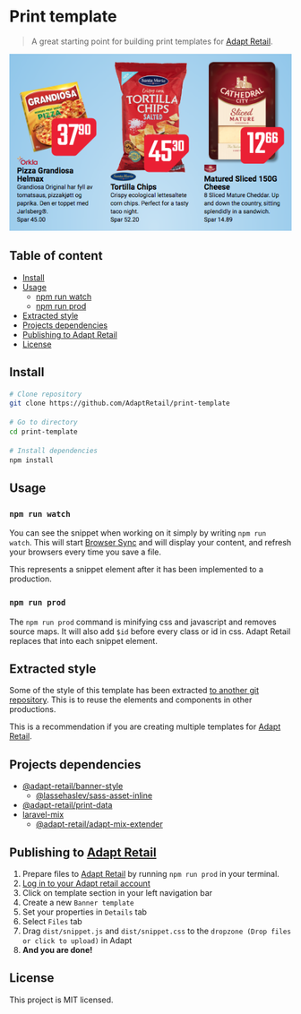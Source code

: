 # Print template
> A great starting point for building print templates for [Adapt Retail](https://adaptretail.com).

![Adapt outline production](/assets/screenshot.png)

## Table of content

- [Install](#install)
- [Usage](#usage)
    - [npm run watch](#npm-run-watch)
    - [npm run prod](#npm-run-prod)
- [Extracted style](#extracted-style)
- [Projects dependencies](#projects-dependencies)
- [Publishing to Adapt Retail](#publishing-to-adapt-retail)
- [License](#license)

<a name="install"></a>
## Install

```bash
# Clone repository
git clone https://github.com/AdaptRetail/print-template

# Go to directory
cd print-template

# Install dependencies
npm install 
```

<a name="usage"></a>
## Usage

<a name="npm-run-watch"></a>
### `npm run watch`
You can see the snippet when working on it simply by writing `npm run watch`.
This will start [Browser Sync](https://www.browsersync.io/) and will display your content, and refresh your browsers every time you save a file.

This represents a snippet element after it has been implemented to a production.

<a name="npm-run-prod"></a>
### `npm run prod`
The `npm run prod` command is minifying css and javascript and removes source maps.
It will also add `$id` before every class or id in css. Adapt Retail replaces that into each snippet element.

<a name="extracted-style"></a>
## Extracted style

Some of the style of this template has been extracted [to another git repository](https://github.com/AdaptRetail/priceco-style).
This is to reuse the elements and components in other productions.

This is a recommendation if you are creating multiple templates for [Adapt Retail](https://adaptretail.com).

<a name="projects-dependencies"></a>
## Projects dependencies
- [@adapt-retail/banner-style](https://github.com/AdaptRetail/banner-style)
    - [@lassehaslev/sass-asset-inline](https://github.com/LasseHaslev/sass-asset-inliner)
- [@adapt-retail/print-data](https://github.com/AdaptRetail/print-data)
- [laravel-mix](https://github.com/JeffreyWay/laravel-mix)
    - [@adapt-retail/adapt-mix-extender](https://github.com/AdaptRetail/adapt-mix-extender)

<a name="publishing-to-adapt-retail"></a>
## Publishing to [Adapt Retail](https://adaptretail.com)

1. Prepare files to [Adapt Retail](https://adaptretail.com) by running `npm run prod` in your terminal.
1. [Log in to your Adapt retail account](https://app.adaptretail.com/signup_login.php?task=login)
1. Click on template section in your left navigation bar
1. Create a new `Banner template`
1. Set your properties in `Details` tab
1. Select `Files` tab
1. Drag `dist/snippet.js` and `dist/snippet.css` to the `dropzone (Drop files or click to upload)` in Adapt
1. **And you are done!**

<a name="license"></a>
## License

This project is MIT licensed.
